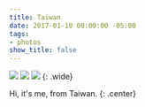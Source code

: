 ```yaml
---
title: Taiwan
date: 2017-01-10 00:00:00 -05:00
tags:
- photos
show_title: false
---
```


![](/uploads/taiwan-1.jpg)
![](/uploads/taiwan-2.jpg)
![](/uploads/taiwan-3.jpg)
{: .wide}

Hi, it's me, from Taiwan.
{: .center}
